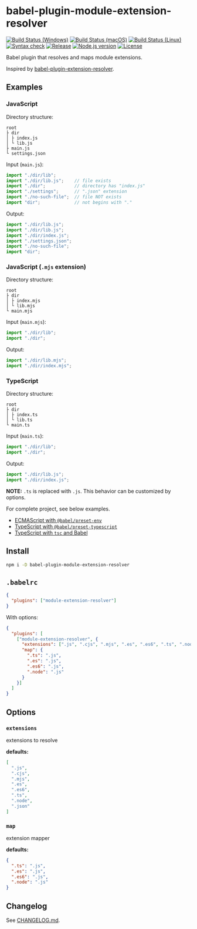 # babel-plugin-module-extension-resolver

[![Build Status (Windows)][image-build-windows]][link-build-windows]
[![Build Status (macOS)][image-build-macos]][link-build-macos]
[![Build Status (Linux)][image-build-linux]][link-build-linux]
[![Syntax check][image-syntax-check]][link-syntax-check]
[![Release][image-release]][link-release]
[![Node.js version][image-engine]][link-engine]
[![License][image-license]][link-license]

Babel plugin that resolves and maps module extensions.

Inspired by [babel-plugin-extension-resolver](https://www.npmjs.com/package/babel-plugin-extension-resolver).

## Examples

### JavaScript

Directory structure:

```text
root
├ dir
│ ├ index.js
│ └ lib.js
├ main.js
└ settings.json
```

Input (`main.js`):

```javascript
import "./dir/lib";
import "./dir/lib.js";    // file exists
import "./dir";           // directory has "index.js"
import "./settings";      // ".json" extension
import "./no-such-file";  // file NOT exists
import "dir";             // not begins with "."
```

Output:

```javascript
import "./dir/lib.js";
import "./dir/lib.js";
import "./dir/index.js";
import "./settings.json";
import "./no-such-file";
import "dir";
```

### JavaScript (`.mjs` extension)

Directory structure:

```text
root
├ dir
│ ├ index.mjs
│ └ lib.mjs
└ main.mjs
```

Input (`main.mjs`):

```javascript
import "./dir/lib";
import "./dir";
```

Output:

```javascript
import "./dir/lib.mjs";
import "./dir/index.mjs";
```

### TypeScript

Directory structure:

```text
root
├ dir
│ ├ index.ts
│ └ lib.ts
└ main.ts
```

Input (`main.ts`):

```typescript
import "./dir/lib";
import "./dir";
```

Output:

```javascript
import "./dir/lib.js";
import "./dir/index.js";
```

**NOTE:** `.ts` is replaced with `.js`. This behavior can be customized by options.

For complete project, see below examples.

* [ECMAScript with `@babel/preset-env`](./examples/babel)
* [TypeScript with `@babel/preset-typescript`](./examples/ts-babel)
* [TypeScript with `tsc` and Babel](./examples/ts-tsc)

## Install

```bash
npm i -D babel-plugin-module-extension-resolver
```

## `.babelrc`

```json
{
  "plugins": ["module-extension-resolver"]
}
```

With options:

```json
{
  "plugins": [
    ["module-extension-resolver", {
      "extensions": [".js", ".cjs", ".mjs", ".es", ".es6", ".ts", ".node", ".json"],
      "map": {
        ".ts": ".js",
        ".es": ".js",
        ".es6": ".js",
        ".node": ".js"
      }
    }]
  ]
}
```

## Options

### `extensions`

extensions to resolve

**defaults:**

```json
[
  ".js",
  ".cjs",
  ".mjs",
  ".es",
  ".es6",
  ".ts",
  ".node",
  ".json"
]
```

### `map`

extension mapper

**defaults:**

```json
{
  ".ts": ".js",
  ".es": ".js",
  ".es6": ".js",
  ".node": ".js"
}
```

## Changelog

See [CHANGELOG.md](CHANGELOG.md).

[image-build-windows]: https://github.com/shimataro/babel-plugin-module-extension-resolver/workflows/Windows/badge.svg
[link-build-windows]: https://github.com/shimataro/babel-plugin-module-extension-resolver
[image-build-macos]: https://github.com/shimataro/babel-plugin-module-extension-resolver/workflows/macOS/badge.svg
[link-build-macos]: https://github.com/shimataro/babel-plugin-module-extension-resolver
[image-build-linux]: https://github.com/shimataro/babel-plugin-module-extension-resolver/workflows/Linux/badge.svg
[link-build-linux]: https://github.com/shimataro/babel-plugin-module-extension-resolver
[image-syntax-check]: https://github.com/shimataro/babel-plugin-module-extension-resolver/workflows/Syntax%20check/badge.svg
[link-syntax-check]: https://github.com/shimataro/babel-plugin-module-extension-resolver
[image-release]: https://img.shields.io/github/release/shimataro/babel-plugin-module-extension-resolver.svg
[link-release]: https://github.com/shimataro/babel-plugin-module-extension-resolver/releases
[image-engine]: https://img.shields.io/node/v/babel-plugin-module-extension-resolver.svg
[link-engine]: https://nodejs.org/
[image-license]: https://img.shields.io/github/license/shimataro/babel-plugin-module-extension-resolver.svg
[link-license]: ./LICENSE
